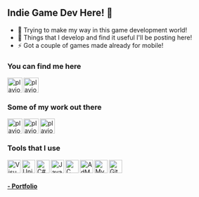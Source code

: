 ## Indie Game Dev Here! 👋 

- 🔭 Trying to make my way in this game development world!
- 🌱 Things that I develop and find it useful I'll be posting here!
- ⚡ Got a couple of games made already for mobile!

### You can find me here

[<img align="left" alt="playjoa | LinkedIn" width="34px" src="https://cdn.jsdelivr.net/npm/simple-icons@v3/icons/linkedin.svg" />][linkedin]
[<img align="left" alt="playjoa | YouTube" width="34px" src="https://cdn.jsdelivr.net/npm/simple-icons@v3/icons/youtube.svg" />][youtube]

<br>
<br>

### Some of my work out there

[<img align="left" alt="playjoa | Google Play" width="34px" src="https://cdn.jsdelivr.net/npm/simple-icons@3.13.0/icons/googleplay.svg" />][playstore]
[<img align="left" alt="playjoa | AppStore" width="34px" src="https://cdn.jsdelivr.net/npm/simple-icons@3.13.0/icons/appstore.svg" />][appstore]
[<img align="left" alt="playjoa | Unity Asset Store" width="34px" src="https://cdn.jsdelivr.net/npm/simple-icons@3.13.0/icons/unity.svg" />][assetstore]

<br>
<br>

### Tools that I use

<img align="left" alt="Visual Studio" width="30px" src="https://cdn.jsdelivr.net/npm/simple-icons@3.13.0/icons/visualstudio.svg"/>
<img align="left" alt="Unity" width="30px" src="http://deeziner.co.uk/blog/wp-content/uploads/2015/12/unity3d-atc.png"/>
<img align="left" alt="C#" width="30px" src="https://cdn.jsdelivr.net/npm/simple-icons@3.13.0/icons/unity.svg"/>
<img align="left" alt="Java" width="30px" src="https://cdn.jsdelivr.net/npm/simple-icons@3.13.0/icons/java.svg"/>
<img align="left" alt="C" width="30px" src="https://cdn.jsdelivr.net/npm/simple-icons@3.13.0/icons/c.svg"/>
<img align="left" alt="AdMob" width="30px" src="https://cdn.jsdelivr.net/npm/simple-icons@3.13.0/icons/googleadsense.svg"/>
<img align="left" alt="MySQL" width="30px" src="https://cdn.jsdelivr.net/npm/simple-icons@3.13.0/icons/mysql.svg"/>
<img align="left" alt="Github" width="30px" src="https://cdn.jsdelivr.net/npm/simple-icons@3.13.0/icons/github.svg"/>
<br>
<br>
<br>
<strong> <a href='https://playjoa.github.io/'> - Portfolio</a> </strong> 
<br>

[linkedin]: https://www.linkedin.com/in/joao-milone/
[assetstore]: https://assetstore.unity.com/publishers/52979
[appstore]: https://apps.apple.com/br/developer/joao-milone/id1452749255
[playstore]: https://play.google.com/store/apps/dev?id=6319868086173201401
[youtube]: https://www.youtube.com/channel/UCxahzg19R-D_AxWe62NgIbQ
